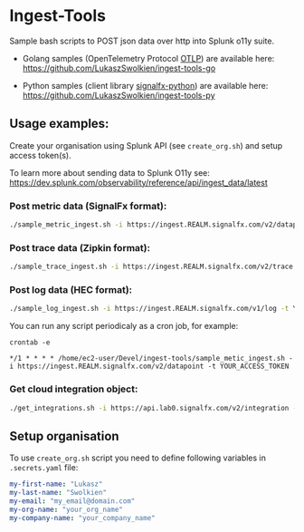 # Ingest-Tools
Sample bash scripts to POST json data over http into Splunk o11y suite. 

* Golang samples (OpenTelemetry Protocol [OTLP](https://github.com/open-telemetry/opentelemetry-proto-go)) are available here: https://github.com/LukaszSwolkien/ingest-tools-go

* Python samples (client library [signalfx-python](https://github.com/signalfx/signalfx-python)) are available here: https://github.com/LukaszSwolkien/ingest-tools-py

## Usage examples:

Create your organisation using Splunk API (see `create_org.sh`) and setup access token(s).

To learn more about sending data to Splunk O11y see: https://dev.splunk.com/observability/reference/api/ingest_data/latest

### Post metric data (SignalFx format):
```bash
./sample_metric_ingest.sh -i https://ingest.REALM.signalfx.com/v2/datapoint -t YOUR_ACCESS_TOKEN
```

### Post trace data (Zipkin format):
```bash
./sample_trace_ingest.sh -i https://ingest.REALM.signalfx.com/v2/trace -t YOUR_ACCESS_TOKEN
```

### Post log data (HEC format):
```bash
./sample_log_ingest.sh -i https://ingest.REALM.signalfx.com/v1/log -t YOUR_ACCESS_TOKEN
```

You can run any script periodicaly as a cron job, for example:

```crontab -e```

```vim
*/1 * * * * /home/ec2-user/Devel/ingest-tools/sample_metic_ingest.sh -i https://ingest.REALM.signalfx.com/v2/datapoint -t YOUR_ACCESS_TOKEN
```

### Get cloud integration object:

```bash
./get_integrations.sh -i https://api.lab0.signalfx.com/v2/integration -t YOUR_ACCESS_TOKEN
```

## Setup organisation 
To use `create_org.sh` script you need to define following variables in `.secrets.yaml` file:

```yaml
my-first-name: "Lukasz"
my-last-name: "Swolkien"
my-email: "my_email@domain.com"
my-org-name: "your_org_name"
my-company-name: "your_company_name"
```
